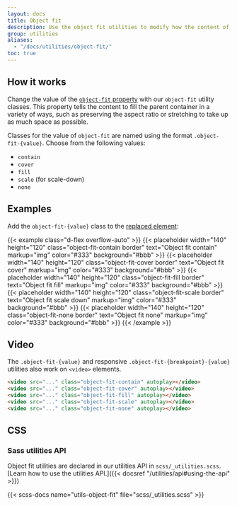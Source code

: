 ```yaml
---
layout: docs
title: Object fit
description: Use the object fit utilities to modify how the content of a [replaced element](https://developer.mozilla.org/en-US/docs/Web/CSS/Replaced_element), such as an `<img>` or `<video>`, should be resized to fit its container.
group: utilities
aliases:
  - "/docs/utilities/object-fit/"
toc: true
---
```


## How it works

Change the value of the [`object-fit` property](https://developer.mozilla.org/en-US/docs/Web/CSS/object-fit) with our <!--responsive -->`object-fit` utility classes. This property tells the content to fill the parent container in a variety of ways, such as preserving the aspect ratio or stretching to take up as much space as possible.

Classes for the value of `object-fit` are named using the format `.object-fit-{value}`. Choose from the following values:

- `contain`
- `cover`
- `fill`
- `scale` (for scale-down)
- `none`

## Examples

Add the `object-fit-{value}` class to the [replaced element](https://developer.mozilla.org/en-US/docs/Web/CSS/Replaced_element):

{{< example class="d-flex overflow-auto" >}}
{{< placeholder width="140" height="120" class="object-fit-contain border" text="Object fit contain" markup="img" color="#333" background="#bbb" >}}
{{< placeholder width="140" height="120" class="object-fit-cover border" text="Object fit cover" markup="img" color="#333" background="#bbb" >}}
{{< placeholder width="140" height="120" class="object-fit-fill border" text="Object fit fill" markup="img" color="#333" background="#bbb" >}}
{{< placeholder width="140" height="120" class="object-fit-scale border" text="Object fit scale down" markup="img" color="#333" background="#bbb" >}}
{{< placeholder width="140" height="120" class="object-fit-none border" text="Object fit none" markup="img" color="#333" background="#bbb" >}}
{{< /example >}}

<!--## Responsive

Responsive variations also exist for each `object-fit` value using the format `.object-fit-{breakpoint}-{value}`, for the following breakpoint abbreviations: `sm`, `md`, `lg`, `xl`, and `xxl`. Classes can be combined for various effects as you need.

{{< example class="d-flex overflow-auto" >}}
{{< placeholder width="140" height="80" class="object-fit-sm-contain border" text="Contain on sm" markup="img" color="#333" background="#bbb" >}}
{{< placeholder width="140" height="80" class="object-fit-md-contain border" text="Contain on md" markup="img" color="#333" background="#bbb" >}}
{{< placeholder width="140" height="80" class="object-fit-lg-contain border" text="Contain on lg" markup="img" color="#333" background="#bbb" >}}
{{< placeholder width="140" height="80" class="object-fit-xl-contain border" text="Contain on xl" markup="img" color="#333" background="#bbb" >}}
{{< placeholder width="140" height="80" class="object-fit-xxl-contain border" text="Contain on xxl" markup="img" color="#333" background="#bbb" >}}
{{< /example >}}-->

## Video

The `.object-fit-{value}` and responsive `.object-fit-{breakpoint}-{value}` utilities also work on `<video>` elements.

```html
<video src="..." class="object-fit-contain" autoplay></video>
<video src="..." class="object-fit-cover" autoplay></video>
<video src="..." class="object-fit-fill" autoplay></video>
<video src="..." class="object-fit-scale" autoplay></video>
<video src="..." class="object-fit-none" autoplay></video>
```

## CSS

### Sass utilities API

Object fit utilities are declared in our utilities API in `scss/_utilities.scss`. [Learn how to use the utilities API.]({{< docsref "/utilities/api#using-the-api" >}})

{{< scss-docs name="utils-object-fit" file="scss/_utilities.scss" >}}
